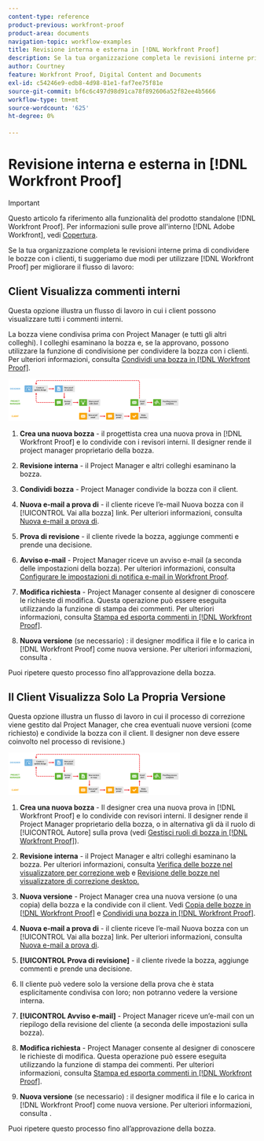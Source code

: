 ```yaml
---
content-type: reference
product-previous: workfront-proof
product-area: documents
navigation-topic: workflow-examples
title: Revisione interna e esterna in [!DNL Workfront Proof]
description: Se la tua organizzazione completa le revisioni interne prima di condividere le bozze con i clienti, ti suggeriamo due modi per utilizzare [!DNL Workfront Proof] per migliorare il flusso di lavoro - MODIFICA ME.
author: Courtney
feature: Workfront Proof, Digital Content and Documents
exl-id: c54246e9-edb8-4d98-81e1-faf7ee75f81e
source-git-commit: bf6c6c497d98d91ca78f892606a52f82ee4b5666
workflow-type: tm+mt
source-wordcount: '625'
ht-degree: 0%

---
```


# Revisione interna e esterna in [!DNL Workfront Proof]

>[!IMPORTANT]
>
>Questo articolo fa riferimento alla funzionalità del prodotto standalone [!DNL Workfront Proof]. Per informazioni sulle prove all&#39;interno [!DNL Adobe Workfront], vedi [Copertura](../../../review-and-approve-work/proofing/proofing.md).

Se la tua organizzazione completa le revisioni interne prima di condividere le bozze con i clienti, ti suggeriamo due modi per utilizzare [!DNL Workfront Proof] per migliorare il flusso di lavoro:

## Client Visualizza commenti interni

Questa opzione illustra un flusso di lavoro in cui i client possono visualizzare tutti i commenti interni.

La bozza viene condivisa prima con Project Manager (e tutti gli altri colleghi). I colleghi esaminano la bozza e, se la approvano, possono utilizzare la funzione di condivisione per condividere la bozza con i clienti. Per ulteriori informazioni, consulta [Condividi una bozza in [!DNL Workfront Proof]](../../../workfront-proof/wp-work-proofsfiles/share-proofs-and-files/share-proof.md).

![internal_external_-_option_A.png](assets/internal-external---option-a-350x86.png)

1. **Crea una nuova bozza** - il progettista crea una nuova prova in [!DNL Workfront Proof] e lo condivide con i revisori interni. Il designer rende il project manager proprietario della bozza.
1. **Revisione interna** - il Project Manager e altri colleghi esaminano la bozza.
1. **Condividi bozza** - Project Manager condivide la bozza con il client.
1. **Nuova e-mail a prova di** - il cliente riceve l’e-mail Nuova bozza con il [!UICONTROL Vai alla bozza] link. Per ulteriori informazioni, consulta [Nuova e-mail a prova di](../../../workfront-proof/wp-emailsntfctns/proof-notifications-and-reminders/new-proof-email.md).

1. **Prova di revisione** - il cliente rivede la bozza, aggiunge commenti e prende una decisione.
1. **Avviso e-mail** - Project Manager riceve un avviso e-mail (a seconda delle impostazioni della bozza). Per ulteriori informazioni, consulta [Configurare le impostazioni di notifica e-mail in Workfront Proof](../../../workfront-proof/wp-emailsntfctns/email-alerts/config-email-notification-settings-wp.md).

1. **Modifica richiesta** - Project Manager consente al designer di conoscere le richieste di modifica. Questa operazione può essere eseguita utilizzando la funzione di stampa dei commenti. Per ulteriori informazioni, consulta [Stampa ed esporta commenti in [!DNL Workfront Proof]](../../../workfront-proof/wp-work-proofsfiles/organize-your-work/print-and-export-comments.md).

1. **Nuova versione** (se necessario) : il designer modifica il file e lo carica in [!DNL Workfront Proof] come nuova versione. Per ulteriori informazioni, consulta .

Puoi ripetere questo processo fino all’approvazione della bozza.

## Il Client Visualizza Solo La Propria Versione

Questa opzione illustra un flusso di lavoro in cui il processo di correzione viene gestito dal Project Manager, che crea eventuali nuove versioni (come richiesto) e condivide la bozza con il client. Il designer non deve essere coinvolto nel processo di revisione.)

![internal_external_-_option_B.png](assets/internal-external---option-b-350x86.png)

1. **Crea una nuova bozza** - Il designer crea una nuova prova in [!DNL Workfront Proof] e lo condivide con revisori interni. Il designer rende il Project Manager proprietario della bozza, o in alternativa gli dà il ruolo di [!UICONTROL Autore] sulla prova (vedi [Gestisci ruoli di bozza in [!DNL Workfront Proof]](../../../workfront-proof/wp-work-proofsfiles/share-proofs-and-files/manage-proof-roles.md)).

1. **Revisione interna** - il Project Manager e altri colleghi esaminano la bozza. Per ulteriori informazioni, consulta [Verifica delle bozze nel visualizzatore per correzione web](https://support.workfront.com/hc/en-us/sections/115000275214-Reviewing-Proofs-in-the-Web-Proofing-Viewer) e [Revisione delle bozze nel visualizzatore di correzione desktop.](https://support.workfront.com/hc/en-us/sections/360000686434-Reviewing-Proofs-in-the-Desktop-Proofing-Viewer)

1. **Nuova versione** - Project Manager crea una nuova versione (o una copia) della bozza e la condivide con il client. Vedi [Copia delle bozze in [!DNL Workfront Proof]](../../../workfront-proof/wp-work-proofsfiles/create-proofs-and-files/copy-proofs.md) e [Condividi una bozza in [!DNL Workfront Proof]](../../../workfront-proof/wp-work-proofsfiles/share-proofs-and-files/share-proof.md).

1. **Nuova e-mail a prova di** - il cliente riceve l’e-mail Nuova bozza con un [!UICONTROL Vai alla bozza] link. Per ulteriori informazioni, consulta [Nuova e-mail a prova di](../../../workfront-proof/wp-emailsntfctns/proof-notifications-and-reminders/new-proof-email.md).

1. **[!UICONTROL Prova di revisione]** - il cliente rivede la bozza, aggiunge commenti e prende una decisione.
1. Il cliente può vedere solo la versione della prova che è stata esplicitamente condivisa con loro; non potranno vedere la versione interna.
1. **[!UICONTROL Avviso e-mail]** - Project Manager riceve un’e-mail con un riepilogo della revisione del cliente (a seconda delle impostazioni sulla bozza).
1. **Modifica richiesta** - Project Manager consente al designer di conoscere le richieste di modifica. Questa operazione può essere eseguita utilizzando la funzione di stampa dei commenti. Per ulteriori informazioni, consulta [Stampa ed esporta commenti in [!DNL Workfront Proof]](../../../workfront-proof/wp-work-proofsfiles/organize-your-work/print-and-export-comments.md).

1. **Nuova versione** (se necessario) : il designer modifica il file e lo carica in [!DNL Workfront Proof] come nuova versione. Per ulteriori informazioni, consulta .

Puoi ripetere questo processo fino all’approvazione della bozza.
